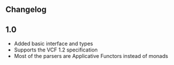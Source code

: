 Changelog
---------

## 1.0
* Added basic interface and types
* Supports the VCF 1.2 specification
* Most of the parsers are Applicative Functors instead of monads

